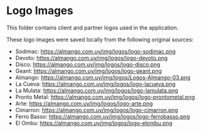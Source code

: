 
# Logo Images

This folder contains client and partner logos used in the application.

These logo images were saved locally from the following original sources:
- Sodimac: https://almango.com.uy/img/logos/logo-sodimac.png
- Devoto: https://almango.com.uy/img/logos/logo-devoto.png
- Disco: https://almango.com.uy/img/logos/logo-disco.png
- Geant: https://almango.com.uy/img/logos/logo-geant.png
- Almango: https://almango.com.uy/img/logos/Logos-Almango-03.png
- La Cueva: https://almango.com.uy/img/logos/logo-lacueva.png
- La Mulata: https://almango.com.uy/img/logos/logo-lamulata.png
- Pronto Metal: https://almango.com.uy/img/logos/logo-prontometal.png
- Arte: https://almango.com.uy/img/logos/logo-arte.png
- Cimarron: https://almango.com.uy/img/logos/logo-cimarron.png
- Ferro Basso: https://almango.com.uy/img/logos/logo-ferrobasso.png
- El Ombu: https://almango.com.uy/img/logos/logo-elombu.png

